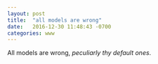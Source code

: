 ```yaml
---
layout: post
title:  "all models are wrong"
date:   2016-12-30 11:48:43 -0700
categories: www
---
```

All models are wrong, _peculiarly thy default ones_.
